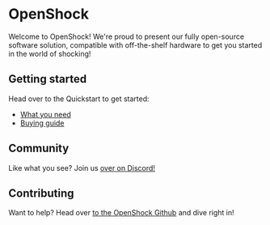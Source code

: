 
# OpenShock

Welcome to OpenShock! We're proud to present our fully open-source software solution, compatible with off-the-shelf hardware to get you started in the world of shocking!

## Getting started

Head over to the Quickstart to get started:

- [What you need](quickstart/what-you-need.md)
- [Buying guide](quickstart/buying-guide.md)

## Community

Like what you see? Join us [over on Discord!](https://discord.gg/AHcCbXbEcF)

## Contributing

Want to help? Head over [to the OpenShock Github](https://github.com/OpenShock) and dive right in!